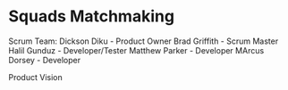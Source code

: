 # Squads Matchmaking

Scrum Team:
Dickson Diku - Product Owner
Brad Griffith - Scrum Master
Halil Gunduz - Developer/Tester
Matthew Parker - Developer
MArcus Dorsey - Developer


Product Vision

